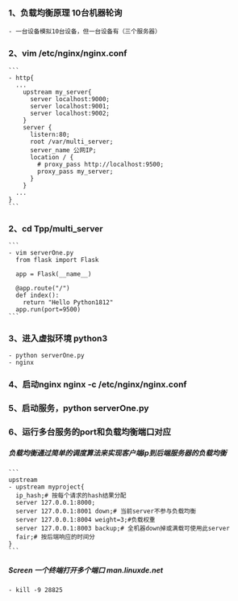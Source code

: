 ### 1、负载均衡原理 10台机器轮询
    - 一台设备模拟10台设备，但一台设备有（三个服务器）
### 2、vim /etc/nginx/nginx.conf
	```
	- http{
	  ...
	    upstream my_server{
	      server localhost:9000;
	      server localhost:9001;
	      server localhost:9002;
	    }
	    server {
	      listern:80;
	      root /var/multi_server;
	      server_name 公网IP;
	      location / {
	        # proxy_pass http://localhost:9500;
	        proxy_pass my_server;
	      }
	    }
	  ...
	}
	```
### 2、cd Tpp/multi_server
	```
	- vim serverOne.py
	  from flask import Flask
	  
	  app = Flask(__name__)
	
	  @app.route("/")
	  def index():
	    return "Hello Python1812"
	  app.run(port=9500)
	```
### 3、进入虚拟环境 python3
    - python serverOne.py
    - nginx
### 4、启动nginx nginx -c /etc/nginx/nginx.conf
### 5、启动服务，python serverOne.py
### 6、运行多台服务的port和负载均衡端口对应

##### 负载均衡通过简单的调度算法来实现客户端ip到后端服务器的负载均衡
	```
	upstream
	- upstream myproject{
	  ip_hash;# 按每个请求的hash结果分配
	  server 127.0.0.1:8000;
	  server 127.0.0.1:8001 down;# 当前server不参与负载均衡
	  server 127.0.0.1:8004 weight=3;#负载权重
	  server 127.0.0.1:8003 backup;# 全机器down掉或满载可使用此server
	  fair;# 按后端响应的时间分
	}
	```
##### Screen 一个终端打开多个端口 man.linuxde.net
    - kill -9 28825